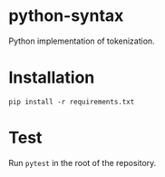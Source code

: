 # python-syntax

Python implementation of tokenization.


# Installation

`pip install -r requirements.txt`


# Test

Run `pytest` in the root of the repository.